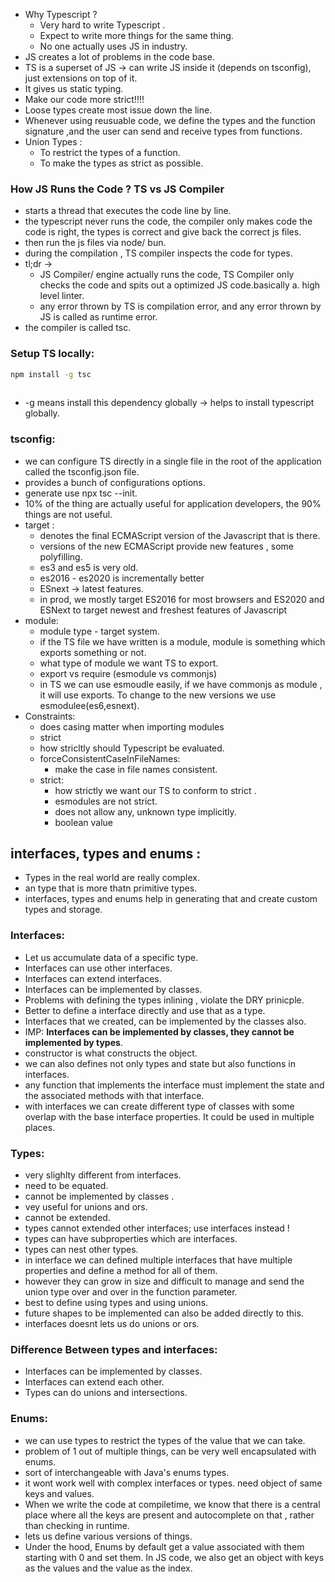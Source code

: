 - Why Typescript ?
	- Very hard to write Typescript .
	- Expect to write more things for the same thing.
	- No one actually uses JS in industry.
- JS creates a lot of problems in the code base.
- TS is a superset of JS  -> can write JS inside it (depends on tsconfig), just extensions on top of it.
- It gives us static typing.
- Make our code more strict!!!!
- Loose types create most issue down the line.
- Whenever using reusuable code, we define the types and the function signature ,and the user can send and receive types from functions.
-  Union Types :
	- To restrict the types of a function.
	- To make the types as strict as possible.
### How JS Runs the Code ? TS vs JS Compiler
- starts a thread that executes the code line by line.
- the typescript never runs the code, the compiler only makes code the code is right, the types is correct and give back the correct js files.
- then run the js files via node/ bun.
- during the compilation , TS compiler inspects the code for types. 
- tl;dr -> 
	- JS Compiler/ engine actually runs the code, TS Compiler only checks the code and spits out a optimized JS code.basically a. high level linter.
	- any error thrown by TS is compilation error, and any error thrown by JS is called as runtime error.
- the compiler is called tsc.
### Setup TS locally:
```bash
npm install -g tsc 
 
```
- -g means install this dependency globally -> helps to install typescript globally.
### tsconfig:
- we can configure TS directly in a single file in the root of the application called the tsconfig.json file.
- provides a bunch of configurations options.
- generate use npx tsc --init.
- 10% of the thing are actually useful for application developers, the 90% things are not useful. 
- target :
	- denotes the final ECMAScript version of the Javascript that is there.
	- versions of the new ECMAScript provide new features , some polyfilling. 
	- es3 and es5 is very old. 
	- es2016 - es2020 is incrementally better 
	- ESnext -> latest features.
	- in prod, we mostly target ES2016 for most browsers and ES2020 and ESNext to target newest and freshest features of Javascript
- module:
	- module type - target system.
	- if the TS file we have written is a module, module is something which exports something or not.
	- what type of module we want TS to export.
	- export vs require (esmodule vs commonjs)
	- in TS we can use esmoudle easily, if we have commonjs as module , it will use exports. To change to the new versions we use esmodulee(es6,esnext).
- Constraints:
	- does casing matter when importing modules 
	- strict 
	- how stricltly should Typescript be evaluated.
	- forceConsistentCaseInFileNames: 
		- make the case in file names consistent.
	- strict:
		- how strictly we want our TS to conform to strict .
		- esmodules are not strict.
		- does not allow any, unknown type implicitly.
		- boolean value

## interfaces, types and enums :
- Types in the real world are really complex.
- an type that is more thatn primitive types.
- interfaces, types and enums help in generating that and create custom types and storage.
### Interfaces:
- Let us accumulate data of a specific type.
- Interfaces can use other interfaces.
- Interfaces can extend interfaces.
- Interfaces can be implemented by classes.
- Problems with defining the types inlining , violate the DRY prinicple.
- Better to define a interface  directly and use that as a type.
- Interfaces that we created, can be implemented by the classes also.
- IMP: **Interfaces can be implemented by classes, they cannot be implemented by types**.
- constructor is what constructs the object.
- we can also defines not only types and state but also functions in interfaces.
- any function that implements the interface must implement the state and the associated methods with that interface.
- with interfaces we can create different type of classes with some overlap with the base interface properties. It could be used in multiple places.
### Types:
- very slighlty different from interfaces.
- need to be equated.
- cannot be implemented by classes .
- vey useful for unions and ors.
- cannot be extended.
- types cannot extended other interfaces; use interfaces instead !
- types can have subproperties which are interfaces.
- types can nest other types.
- in interface we can defined multiple interfaces that have multiple properties and define a method for all of them.
- however they can grow in size and difficult to manage and send the union type over and over in the function parameter.
- best to define using types and using unions.
- future shapes to be implemented can also be added directly to this.
- interfaces doesnt lets us do unions or ors.

### Difference Between types and interfaces:
- Interfaces can be implemented by classes.
- Interfaces can extend each other.
- Types can do unions and intersections.


### Enums:
- we can use types to restrict the types of the value that we can take.
- problem of 1 out of multiple things, can be very well encapsulated with enums.
- sort of interchangeable with Java's enums types.
- it wont work well with complex interfaces or types. need object of same keys and values.
- When we write the code at compiletime, we know that there is a central place where all the keys are present and autocomplete on that , rather than checking in runtime.
- lets us define various versions of things.
- Under the hood, Enums by default get a value associated with them starting with 0 and set them. In JS code, we also get an object with keys as the values and the value as the index.